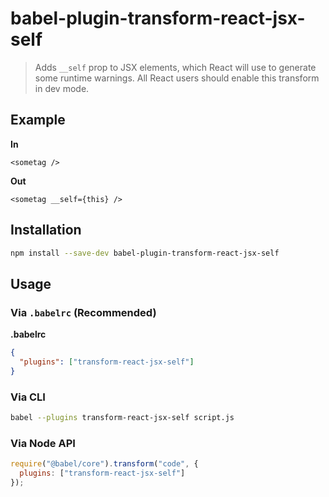 # babel-plugin-transform-react-jsx-self

> Adds `__self` prop to JSX elements, which React will use to generate some runtime warnings.  All React users should enable this transform in dev mode.

## Example

**In**

```
<sometag />
```

**Out**

```
<sometag __self={this} />
```

## Installation

```sh
npm install --save-dev babel-plugin-transform-react-jsx-self
```

## Usage

### Via `.babelrc` (Recommended)

**.babelrc**

```json
{
  "plugins": ["transform-react-jsx-self"]
}
```

### Via CLI

```sh
babel --plugins transform-react-jsx-self script.js
```

### Via Node API

```javascript
require("@babel/core").transform("code", {
  plugins: ["transform-react-jsx-self"]
});
```
